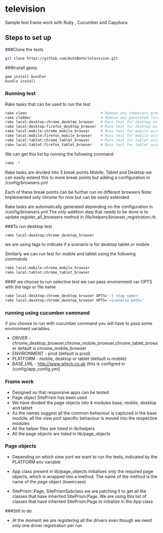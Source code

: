 # television
Sample test frame work with Ruby , Cucumber and Capybara

## Steps to set up

###Clone the tests

```bash
git clone https://github.com/AutoBotG/television.git
```

###Install gems
```bash
gem install bundler
bundle install
```

### Running test
Rake tasks that can be used to run the test
``` bash
rake clean                                  # Remove any temporary products
rake clobber                                # Remove any generated files
rake local:desktop:chrome_desktop_browser   # Runs test for desktop using ch...
rake local:desktop:firefox_desktop_browser  # Runs test for desktop using fi...
rake local:mobile:chrome_mobile_browser     # Runs test for mobile using chrome
rake local:mobile:firefox_mobile_browser    # Runs test for mobile using fir...
rake local:tablet:chrome_tablet_browser     # Runs test for tablet using chrome
rake local:tablet:firefox_tablet_browser    # Runs test for tablet using fir...
```

We can get this list by running the following command
```bash
rake -T
```
Rake tasks are divided into 3 break points Mobile, Tablet and Desktop
we can easily extend this to more break points but adding a configuration in /config/browsers.yml

Each of these break points can be further run on different browsers
Note: Implemented only chrome for now but can be easily extended

Rake tasks are automatically generated depending on the configuration in /config/browsers.yml
The only addition step that needs to be done is to update register_all_browsers method in /lib/helpers/browser_registration.rb



###To run desktop test
```bash
rake local:desktop:chrome_desktop_browser
```
we are using tags to indicate if a scenario is for desktop tablet or mobile


Similarly we can run test for mobile and tablet using the following commands

```bash
rake local:mobile:chrome_mobile_browser
rake local:tablet:chrome_tablet_browser
```

###If we choose to run selective test we can pass environment var OPTS with the tags or file name
```bash
rake local:desktop:chrome_desktop_browser OPTS='-t <tag name>'
rake local:desktop:chrome_desktop_browser OPTS='<scenario path>'
```

### running using cucumber command

if you choose to run with cucumber command you will have to pass some environment variables
* DRIVER - chrome_desktop_browser,chrome_mobile_browser,chrome_tablet_browser default is chrome_mobile_browser
* ENVIRONMENT -  prod (default is prod)
* PLATFORM - mobile, desktop or tablet (default is mobile)
* BASE_URL - http://www.which.co.uk (this is configred in /config/app_config.yml)

### Frame work
* Designed so that responsive apps can be tested
* Page object SitePrism has been used
* We have divided the page objects into 4 modules base, mobile, desktop and tablet
* As the names suggest all the common behaviour is captured in the base module, all the view port specific behaviour is moved into the respective modules
* All the helper files are listed in lib/helpers
* All the page objects are listed in lib/page_objects

### Page objects
* Depending on which view port we want to run the tests, indicated by the PLATFORM env variable
* App class present in lib/page_objects initialises only the required page objects, which is wrapped into a method.
The name of the method is the name of the page object (lowercase)

* SitePrism::Page, SitePrismSubclass we are patching it to get all the classes that have inherited SitePrism:Page.
We are using this list of classes that have inherited SitePrism:Page to initialize in the App class


###Still to do
* At the moment we are registering all the drivers even though we need only one driver registration per run



